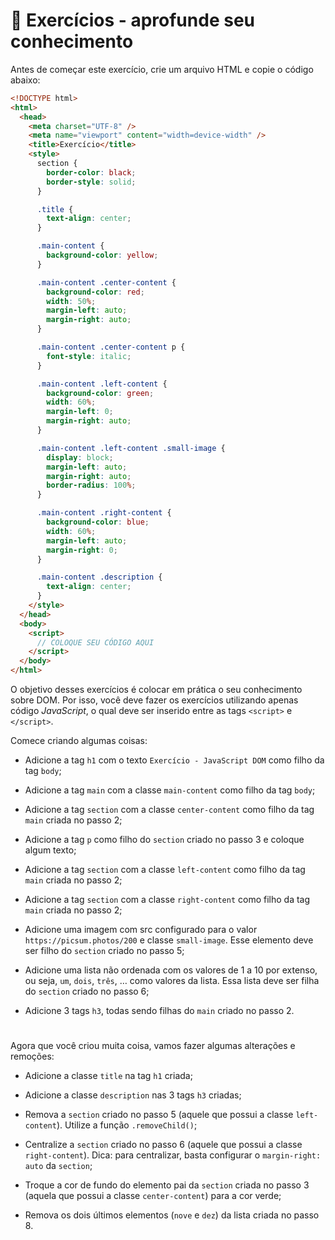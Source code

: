 # 🚀 Exercícios - aprofunde seu conhecimento

Antes de começar este exercício, crie um arquivo HTML e copie o código abaixo:

```HTML
<!DOCTYPE html>
<html>
  <head>
    <meta charset="UTF-8" />
    <meta name="viewport" content="width=device-width" />
    <title>Exercício</title>
    <style>
      section {
        border-color: black;
        border-style: solid;
      }

      .title {
        text-align: center;
      }

      .main-content {
        background-color: yellow;
      }

      .main-content .center-content {
        background-color: red;
        width: 50%;
        margin-left: auto;
        margin-right: auto;
      }

      .main-content .center-content p {
        font-style: italic;
      }

      .main-content .left-content {
        background-color: green;
        width: 60%;
        margin-left: 0;
        margin-right: auto;
      }

      .main-content .left-content .small-image {
        display: block;
        margin-left: auto;
        margin-right: auto;
        border-radius: 100%;
      }

      .main-content .right-content {
        background-color: blue;
        width: 60%;
        margin-left: auto;
        margin-right: 0;
      }

      .main-content .description {
        text-align: center;
      }
    </style>
  </head>
  <body>
    <script>
      // COLOQUE SEU CÓDIGO AQUI
    </script>
  </body>
</html>
```

O objetivo desses exercícios é colocar em prática o seu conhecimento sobre DOM. Por isso, você deve fazer os exercícios utilizando apenas código _JavaScript_, o qual deve ser inserido entre as tags `<script>` e `</script>`.

Comece criando algumas coisas:

- Adicione a tag `h1` com o texto `Exercício - JavaScript DOM` como filho da tag `body`;

- Adicione a tag `main` com a classe `main-content` como filho da tag `body`;

- Adicione a tag `section` com a classe `center-content` como filho da tag `main` criada no passo 2;

- Adicione a tag `p` como filho do `section` criado no passo 3 e coloque algum texto;

- Adicione a tag `section` com a classe `left-content` como filho da tag `main` criada no passo 2;

- Adicione a tag `section` com a classe `right-content` como filho da tag `main` criada no passo 2;

- Adicione uma imagem com src configurado para o valor `https://picsum.photos/200` e classe `small-image`. Esse elemento deve ser filho do `section` criado no passo 5;

- Adicione uma lista não ordenada com os valores de 1 a 10 por extenso, ou seja, `um`, `dois`, `três`, … como valores da lista. Essa lista deve ser filha do `section` criado no passo 6;

- Adicione 3 tags `h3`, todas sendo filhas do `main` criado no passo 2.

#

Agora que você criou muita coisa, vamos fazer algumas alterações e remoções:

- Adicione a classe `title` na tag `h1` criada;

- Adicione a classe `description` nas 3 tags `h3` criadas;

- Remova a `section` criado no passo 5 (aquele que possui a classe `left-content`). Utilize a função `.removeChild()`;

- Centralize a `section` criado no passo 6 (aquele que possui a classe `right-content`). Dica: para centralizar, basta configurar o `margin-right: auto` da `section`;

- Troque a cor de fundo do elemento pai da `section` criada no passo 3 (aquela que possui a classe `center-content`) para a cor verde;

- Remova os dois últimos elementos (`nove` e `dez`) da lista criada no passo 8.